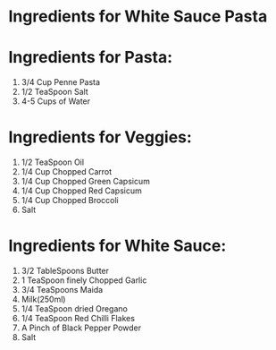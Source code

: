 # Ingredients for White Sauce Pasta

# Ingredients for Pasta:
1. 3/4 Cup Penne Pasta
2. 1/2 TeaSpoon Salt
3. 4-5 Cups of Water
 
# Ingredients for Veggies:
1. 1/2 TeaSpoon Oil
2. 1/4 Cup Chopped Carrot
3. 1/4 Cup Chopped Green Capsicum
4. 1/4 Cup Chopped Red Capsicum
5. 1/4 Cup Chopped Broccoli
6. Salt

# Ingredients for White Sauce:
1. 3/2 TableSpoons Butter
2. 1 TeaSpoon finely Chopped Garlic
3. 3/4 TeaSpoons Maida
4. Milk(250ml)
5. 1/4 TeaSpoon dried Oregano
6. 1/4 TeaSpoon Red Chilli Flakes
7. A Pinch of Black Pepper Powder
8. Salt
